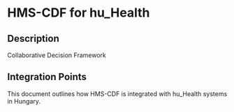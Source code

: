 # HMS-CDF for hu_Health

## Description

Collaborative Decision Framework

## Integration Points

This document outlines how HMS-CDF is integrated with hu_Health systems in Hungary.
